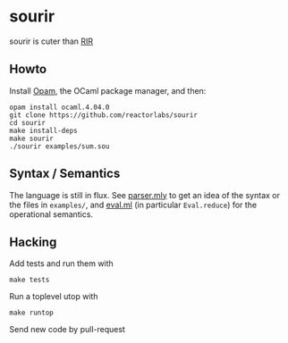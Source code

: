 # sourir

sourir is cuter than [RIR](https://github.com/reactorlabs/rir)

## Howto

Install [Opam](https://opam.ocaml.org/doc/Install.html), the OCaml
package manager, and then:

    opam install ocaml.4.04.0
    git clone https://github.com/reactorlabs/sourir
    cd sourir
    make install-deps
    make sourir
    ./sourir examples/sum.sou

## Syntax / Semantics

The language is still in flux. See [parser.mly](parser.mly) to get an idea of
the syntax or the files in `examples/`, and [eval.ml](eval.ml) (in particular
`Eval.reduce`) for the operational semantics.

## Hacking

Add tests and run them with

    make tests

Run a toplevel utop with

    make runtop

Send new code by pull-request
